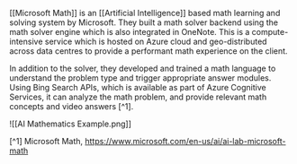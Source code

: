 [[Microsoft Math]] is an [[Artificial Intelligence]] based math learning and solving system by Microsoft. They built a math solver backend using the math solver engine which is also integrated in OneNote. This is a compute-intensive service which is hosted on Azure cloud and geo-distributed across data centres to provide a performant math experience on the client.

In addition to the solver, they developed and trained a math language to understand the problem type and trigger appropriate answer modules. Using Bing Search APIs, which is available as part of Azure Cognitive Services, it can analyze the math problem, and provide relevant math concepts and video answers [^1].

![[AI Mathematics Example.png]]




[^1] Microsoft Math, https://www.microsoft.com/en-us/ai/ai-lab-microsoft-math 

